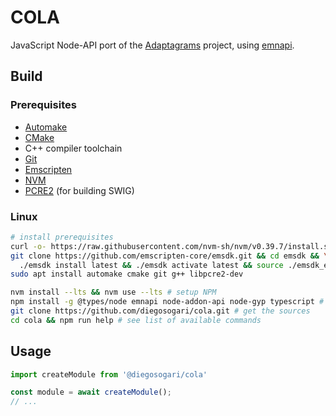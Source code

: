 # COLA

JavaScript Node-API port of the [Adaptagrams](http://www.adaptagrams.org/) project, using [emnapi](https://emnapi-docs.vercel.app/).

## Build

### Prerequisites

- [Automake](https://www.gnu.org/software/automake/#downloading)
- [CMake](https://cmake.org/download/)
- C++ compiler toolchain
- [Git](https://git-scm.com/downloads)
- [Emscripten](https://emscripten.org/docs/getting_started/downloads.html)
- [NVM](https://github.com/nvm-sh/nvm?tab=readme-ov-file#installing-and-updating)
- [PCRE2](https://github.com/PCRE2Project/pcre2) (for building SWIG)

### Linux

```sh
# install prerequisites
curl -o- https://raw.githubusercontent.com/nvm-sh/nvm/v0.39.7/install.sh | bash
git clone https://github.com/emscripten-core/emsdk.git && cd emsdk && \
  ./emsdk install latest && ./emsdk activate latest && source ./emsdk_env.sh && cd ..
sudo apt install automake cmake git g++ libpcre2-dev

nvm install --lts && nvm use --lts # setup NPM
npm install -g @types/node emnapi node-addon-api node-gyp typescript # for building SWIG
git clone https://github.com/diegosogari/cola.git # get the sources
cd cola && npm run help # see list of available commands
```

## Usage

```js
import createModule from '@diegosogari/cola'

const module = await createModule();
// ...
```
